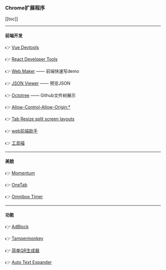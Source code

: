 ### Chrome扩展程序

[[toc]]

------

#### 前端开发
👉 [Vue Devtools](https://chrome.google.com/webstore/detail/vuejs-devtools/nhdogjmejiglipccpnnnanhbledajbpd?hl=zh-CN)

👉 [React Developer Tools](https://chrome.google.com/webstore/detail/react-developer-tools/fmkadmapgofadopljbjfkapdkoienihi?hl=zh-CN)

👉 [Web Maker](https://chrome.google.com/webstore/detail/web-maker/lkfkkhfhhdkiemehlpkgjeojomhpccnh?hl=zh-CN) —— 前端快速写demo

👉 [JSON Viewer](https://chrome.google.com/webstore/detail/json-viewer/gbmdgpbipfallnflgajpaliibnhdgobh?hl=zh-CN) —— 预览JSON

👉 [Octotree](https://chrome.google.com/webstore/detail/octotree/bkhaagjahfmjljalopjnoealnfndnagc?hl=zh-CN)  —— Github文件树展示

👉 [Allow-Control-Allow-Origin:*](https://chrome.google.com/webstore/detail/allow-control-allow-origi/nlfbmbojpeacfghkpbjhddihlkkiljbi?hl=zh-CN)

👉 [Tab Resize split screen layouts](https://chrome.google.com/webstore/detail/tab-resize-split-screen-l/bkpenclhmiealbebdopglffmfdiilejc?hl=zh-CN)

👉 [web前端助手](https://chrome.google.com/webstore/detail/web%E5%89%8D%E7%AB%AF%E5%8A%A9%E6%89%8Bfehelper/pkgccpejnmalmdinmhkkfafefagiiiad?hl=zh-CN)

👉 [工具喵](https://chrome.google.com/webstore/detail/%E5%B7%A5%E5%85%B7%E5%96%B5/coppgeobilocdhiclhgmadabblhfjgpm?hl=zh-CN)

------

#### 美貌
👉 [Momentum](https://chrome.google.com/webstore/detail/momentum/laookkfknpbbblfpciffpaejjkokdgca?hl=zh-CN)

👉 [OneTab](https://chrome.google.com/webstore/detail/onetab/chphlpgkkbolifaimnlloiipkdnihall?hl=zh-CN)

👉 [Omnibox Timer](https://chrome.google.com/webstore/detail/omnibox-timer/iooaeaogjngpihndkcednkblomlkaaif?hl=zh-CN)

------

#### 功能
👉 [AdBlock](https://chrome.google.com/webstore/detail/adblock/gighmmpiobklfepjocnamgkkbiglidom?hl=zh-CN)

👉 [Tampermonkey](https://chrome.google.com/webstore/detail/tampermonkey/dhdgffkkebhmkfjojejmpbldmpobfkfo?hl=zh-CN)

👉 [简单QR生成器](https://chrome.google.com/webstore/detail/%E7%AE%80%E5%8D%95-qr-%E7%94%9F%E6%88%90%E5%99%A8/ajaomcmkalmeeahjfdklkcjbljhbokjl?hl=zh-CN)

👉 [Auto Text Expander](https://chrome.google.com/webstore/detail/auto-text-expander-for-go/iibninhmiggehlcdolcilmhacighjamp?hl=zh-CN)
